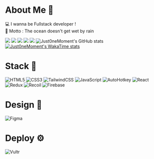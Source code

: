 # About Me 💚
💻 I wanna be Fullstack developer ! <br>
🌟 Motto : The ocean doesn't get wet by rain

![](http://github-profile-summary-cards.vercel.app/api/cards/profile-details?username=Just0neMoment&theme=2077)
![](http://github-profile-summary-cards.vercel.app/api/cards/repos-per-language?username=Just0neMoment&theme=2077)
![](http://github-profile-summary-cards.vercel.app/api/cards/most-commit-language?username=Just0neMoment&theme=2077)
![](http://github-profile-summary-cards.vercel.app/api/cards/stats?username=Just0neMoment&theme=2077)
![](http://github-profile-summary-cards.vercel.app/api/cards/productive-time?username=Just0neMoment&theme=2077&utcOffset=8)
![Just0neMoment's GitHub stats](https://github-readme-stats.vercel.app/api?username=Just0neMoment&show_icons=true&theme=radical)
[![Just0neMoment's WakaTime stats](https://github-readme-stats.vercel.app/api/wakatime?username=홍연우)](https://github.com/anuraghazra/github-readme-stats)

# Stack 💎
![HTML5](https://img.shields.io/badge/html5-%23E34F26.svg?style=for-the-badge&logo=html5&logoColor=white)
![CSS3](https://img.shields.io/badge/css3-%231572B6.svg?style=for-the-badge&logo=css3&logoColor=white)
![TailwindCSS](https://img.shields.io/badge/tailwindcss-%2338B2AC.svg?style=for-the-badge&logo=tailwind-css&logoColor=white)
![JavaScript](https://img.shields.io/badge/javascript-%23323330.svg?style=for-the-badge&logo=javascript&logoColor=%23F7DF1E)
![AutoHotkey](https://img.shields.io/badge/autohotkey-00ff00?style=for-the-badge&logo=autohotkey&logoColor=white)
![React](https://img.shields.io/badge/react-%2320232a.svg?style=for-the-badge&logo=react&logoColor=%2361DAFB)
![Redux](https://img.shields.io/badge/redux-%23593d88.svg?style=for-the-badge&logo=redux&logoColor=white)
![Recoil](https://camo.githubusercontent.com/ae2a7215898a45a41d33b8151b11558ff897782986352a47d6b42b35089593f5/68747470733a2f2f696d672e736869656c64732e696f2f62616467652f5265636f696c2d2532333030303030302e7376673f7374796c653d666f722d7468652d6261646765266c6f676f3d7265636f696c266c6f676f436f6c6f723d7768697465)
![Firebase](https://camo.githubusercontent.com/253f4842177fe68f329fc1713537477b92aca3f29edf52b1dbced68ae3262eed/68747470733a2f2f696d672e736869656c64732e696f2f62616467652f66697265626173652d2532333033394245352e7376673f7374796c653d666f722d7468652d6261646765266c6f676f3d6669726562617365)

# Design 🎨
![Figma](https://img.shields.io/badge/figma-%23F24E1E.svg?style=for-the-badge&logo=figma&logoColor=white)

# Deploy ⚙️
![Vultr](https://img.shields.io/badge/Vultr-007BFC.svg?style=for-the-badge&logo=vultr)
